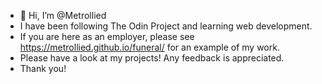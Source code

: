 - 👋 Hi, I’m @Metrollied
- I have been following The Odin Project and learning web development.
- If you are here as an employer, please see https://metrollied.github.io/funeral/ for an example of my work.
- Please have a look at my projects! Any feedback is appreciated.
- Thank you!

<!---
Metrollied/Metrollied is a ✨ special ✨ repository because its `README.md` (this file) appears on your GitHub profile.
You can click the Preview link to take a look at your changes.
--->
